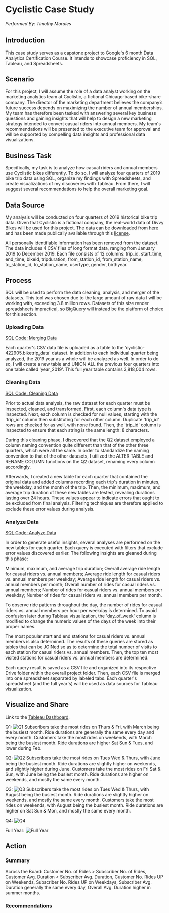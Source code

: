 # Cyclistic Case Study
###### Performed By: Timothy Morales
## Introduction
This case study serves as a capstone project to Google's 6 month Data Analytics Certification Course. It intends to showcase proficiency in SQL, Tableau, and Spreadsheets.  

## Scenario
For this project, I will assume the role of a data analyst working on the marketing analytics team at Cyclistic, a fictional Chicago-based bike-share company. The director of the marketing department believes the company’s future success depends on maximizing the number of annual memberships. My team has therefore been tasked with answering several key business questions and gaining insights that will help to design a new marketing strategy intended to convert casual riders into annual members. My team's recommendations will be presented to the executive team for approval and will be supported by compelling data insights and professional data visualizations. 

## Business Task
Specifically, my task is to analyze how casual riders and annual members use Cyclistic bikes differently. To do so, I will analyze four quarters of 2019 bike trip data using SQL, organize my findings with Spreadsheets, and create visualizations of my discoveries with Tableau. From there, I will suggest several recommendations to help the overall marketing goal.

## Data Source
My analysis will be conducted on four quarters of 2019 historical bike trip data. Given that Cyclistic is a fictional company, the real-world data of Divvy Bikes will be used for this project. The data can be downloaded from [here](https://divvy-tripdata.s3.amazonaws.com/index.html) and has been made publically available through this [license](https://divvybikes.com/data-license-agreement).

All personally identifiable information has been removed from the dataset. The data includes 4 CSV files of long format data, ranging from January 2019 to December 2019. Each file consists of 12 columns: trip_id, start_time, end_time, bikeid, tripduration, from_station_id, from_station_name, to_station_id, to_station_name, usertype, gender, birthyear.

## Process
SQL will be used to perform the data cleaning, analysis, and merger of the datasets. This tool was chosen due to the large amount of raw data I will be working with, exceeding 3.8 million rows. Datasets of this size render spreadsheets impractical, so BigQuery will instead be the platform of choice for this section. 

### Uploading Data
[SQL Code: Merging Data](https://github.com/timjamesmorales/Cyclistic-Case-Study/blob/main/Merging%20Data.sql)

Each quarter's CSV data file is uploaded as a table to the 'cyclistic-422905.biketrip_data' dataset. In addition to each individual quarter being analyzed, the 2019 year as a whole will be analyzed as well. In order to do so, I will create a new table and UNION ALL the previous four quarters into one table called 'year_2019'. This full year table contains 3,818,004 rows.

### Cleaning Data
[SQL Code: Cleaning Data](https://github.com/timjamesmorales/Cyclistic-Case-Study/blob/main/Cleaning%20Data.sql)

Prior to actual data analysis, the raw dataset for each quarter must be inspected, cleaned, and transformed. First, each column's data type is inspected. Next, each column is checked for null values, starting with the 'trip_id' column then substituting for each other column. Duplicate 'trip_id' rows are checked for as well, with none found. Then, the 'trip_id' column is inspected to ensure that each string is the same length: 8 characters. 

During this cleaning phase, I discovered that the Q2 dataset employed a column naming convention quite different than that of the other three quarters, which were all the same. In order to standardize the naming convention to that of the other datasets, I utilized the ALTER TABLE and RENAME COLUMN functions on the Q2 dataset, renaming every column accordingly.

Afterwards, I created a new table for each quarter that contained the original data and added columns recording each trip's duration in minutes, the weekday, and the month of the trip. Then, the minimum, maximum, and average trip duration of these new tables are tested, revealing durations lasting over 24 hours. These values appear to indicate errors that ought to be excluded from final analysis. Filtering techniques are therefore applied to exclude these error values during analysis.

### Analyze Data
[SQL Code: Analyze Data](https://github.com/timjamesmorales/Cyclistic-Case-Study/blob/main/Analyze%20Data.sql)

In order to generate useful insights, several analyses are performed on the new tables for each quarter. Each query is executed with filters that exclude error values discovered earlier. The following insights are gleaned during this phase: 

Minimum, maximum, and average trip duration; Overall average ride length for casual riders vs. annual members; Average ride length for casual riders vs. annual members per weekday; Average ride length for casual riders vs. annual members per month; Overall number of rides for casual riders vs. annual members; Number of rides for casual riders vs. annual members per weekday; Number of rides for casual riders vs. annual members per month.

To observe ride patterns throughout the day, the number of rides for casual riders vs. annual members per hour per weekday is determined. To avoid confusion later during Tableau visualization, the 'day_of_week' column is modified to change the numeric values of the days of the week into their proper names.

The most popular start and end stations for casual riders vs. annual members is also determined. The results of these queries are stored as tables that can be JOINed so as to determine the total number of visits to each station for casual riders vs. annual members. Then, the top ten most visited stations for casual riders vs. annual members are determined.

Each query result is saved as a CSV file and organized into its respective Drive folder within the overall project folder. Then, each CSV file is merged into one spreadsheet separated by labeled tabs. Each quarter's spreadsheet (and the full year's) will be used as data sources for Tableau visualization.

## Visualize and Share
Link to the [Tableau Dashboard](https://public.tableau.com/app/profile/timothy.morales6239/viz/CyclisticRideAnalysis2019/Q1).

Q1:
![Q1](https://github.com/timjamesmorales/Cyclistic-Case-Study/assets/167924910/0422b811-cad7-4f26-a6ac-cefd0197e6e0)
Subscribers take the most rides on Thurs & Fri, with March being the busiest month. Ride durations are generally the same every day and every month.
Customers take the most rides on weekends, with March being the busiest month. Ride durations are higher Sat Sun & Tues, and lower during Feb.

Q2:
![Q2](https://github.com/timjamesmorales/Cyclistic-Case-Study/assets/167924910/7aed9cf2-ab9e-460f-84af-310489e1bf36)
Subscribers take the most rides on Tues Wed & Thurs, with June being the busiest month. Ride durations are slightly higher on weekends, and slightly higher during June.
Customers take the most rides on Fri Sat & Sun, with June being the busiest month. Ride durations are higher on weekends, and mostly the same every month.

Q3:
![Q3](https://github.com/timjamesmorales/Cyclistic-Case-Study/assets/167924910/96a38b94-2817-4d31-9ebf-6576d6709bd7)
Subscribers take the most rides on Tues Wed & Thurs, with August being the busiest month. Ride durations are slightly higher on weekends, and mostly the same every month. 
Customers take the most rides on weekends, with August being the busiest month. Ride durations are higher on Sat Sun & Mon, and mostly the same every month.

Q4:
![Q4](https://github.com/timjamesmorales/Cyclistic-Case-Study/assets/167924910/33a10785-4f20-4de7-a57b-98d159e830c4)


Full Year:
![Full Year](https://github.com/timjamesmorales/Cyclistic-Case-Study/assets/167924910/37a71617-ce5e-4fb1-b42b-7dcd6d754eb1)

## Action
### Summary
Across the Board: 
Customer No. of Rides > Subscriber No. of Rides,
Customer Avg. Duration < Subscriber Avg. Duration,
Customer No. Rides UP on Weekends,
Subscriber No. Rides UP on Weekdays,
Subscriber Avg. Duration generally the same every day,
Overall Avg. Duration higher in summer months.

### Recommendations
